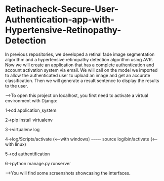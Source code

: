 # Retinacheck-Secure-User-Authentication-app-with-Hypertensive-Retinopathy-Detection
In previous repositories, we developed a retinal fade image segmentation algorithm and a hypertensive retinopathy detection algorithm using AVR. Now we will create an application that has a complete authentication and account activation system via email. We will call on the model we imported to allow the authenticated user to upload an image and get an accurate classification. Then we will generate a result sentence to display the results to the user.

-->To open this project on localhost, you first need to activate a virtual environment with Django:

1->cd application_system

2->pip install virtualenv

3->virtualenv log

4->log/Scripts/activate   (<--with windows)    -----     source log/bin/activate     (<--with linux)

5->cd authentification 

6->python manage.py runserver

-->You will find some screenshots showcasing the interfaces.


